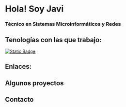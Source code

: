 # Hola! Soy Javi

### Técnico en Sistemas Microinformáticos y Redes


## Tenologías con las que trabajo:
[![Static Badge](https://img.shields.io/badge/HTML-WHITE?style=for-the-badge&logo=html5&logoColor=white&labelColor=%23101010&color=grey)]()

## Enlaces:

## Algunos proyectos

## Contacto
<!--
**JMM0033/jmm0033** is a ✨ _special_ ✨ repository because its `README.md` (this file) appears on your GitHub profile.

Here are some ideas to get you started:

- 🔭 I’m currently working on ...
- 🌱 I’m currently learning ...
- 👯 I’m looking to collaborate on ...
- 🤔 I’m looking for help with ...
- 💬 Ask me about ...
- 📫 How to reach me: ...
- 😄 Pronouns: ...
- ⚡ Fun fact: ...
-->
